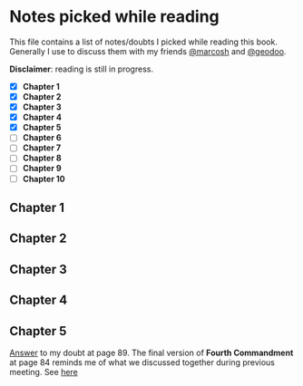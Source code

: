 Notes picked while reading
===

This file contains a list of notes/doubts I picked while reading this book.  
Generally I use to discuss them with my friends [@marcosh](https://github.com/marcosh) and [@geodoo](https://github.com/geodoo).

**Disclaimer**: reading is still in progress.

- [X] **Chapter 1**
- [X] **Chapter 2**
- [X] **Chapter 3**
- [X] **Chapter 4**
- [X] **Chapter 5**
- [ ] **Chapter 6**
- [ ] **Chapter 7**
- [ ] **Chapter 8**
- [ ] **Chapter 9**
- [ ] **Chapter 10**

## Chapter 1

## Chapter 2

## Chapter 3

## Chapter 4

## Chapter 5

[Answer](https://stackoverflow.com/questions/19353700/cond-and-and-or-in-scheme) to my doubt at page 89.
The final version of **Fourth Commandment** at page 84 reminds me of what we discussed together during previous meeting. See [here](https://gist.github.com/marcosh/208b669b0e1228f3e684835e3adc9ccd)
